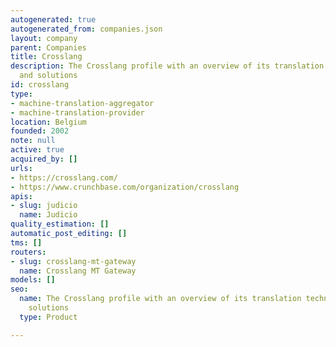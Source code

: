 ```yaml
---
autogenerated: true
autogenerated_from: companies.json
layout: company
parent: Companies
title: Crosslang
description: The Crosslang profile with an overview of its translation technologies
  and solutions
id: crosslang
type:
- machine-translation-aggregator
- machine-translation-provider
location: Belgium
founded: 2002
note: null
active: true
acquired_by: []
urls:
- https://crosslang.com/
- https://www.crunchbase.com/organization/crosslang
apis:
- slug: judicio
  name: Judicio
quality_estimation: []
automatic_post_editing: []
tms: []
routers:
- slug: crosslang-mt-gateway
  name: Crosslang MT Gateway
models: []
seo:
  name: The Crosslang profile with an overview of its translation technologies and
    solutions
  type: Product

---
```


